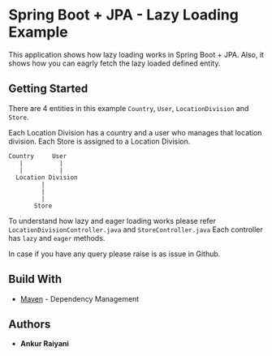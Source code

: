 # Spring Boot + JPA - Lazy Loading Example

This application shows how lazy loading works in Spring Boot + JPA.
Also, it shows how you can eagrly fetch the lazy loaded defined entity.

## Getting Started
There are 4 entities in this example `Country`, `User`, `LocationDivision` and `Store`.

Each Location Division has a country and a user who manages that location division.
Each Store is assigned to a Location Division.
`````
Country		User
   |		  |
   |		  |
  Location Division
         |
         |
         |
       Store
`````

To understand how lazy and eager loading works please refer `LocationDivisionController.java` and `StoreController.java`
Each controller has `lazy` and `eager` methods.

In case if you have any query please raise is as issue in Github.

## Build With

* [Maven](https://maven.apache.org/) - Dependency Management

## Authors

* **Ankur Raiyani** 
